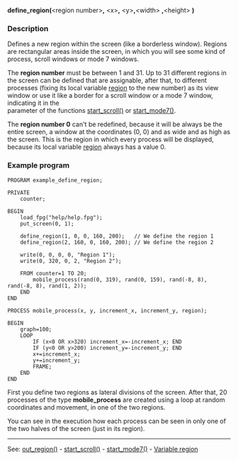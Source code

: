 **define_region(**&lt;region number&gt;**,** &lt;x&gt;**,** &lt;y&gt;**,**&lt;width&gt; **,**&lt;height&gt; **)**

### Description

Defines a new region within the screen (like a borderless window).
Regions are rectangular areas inside the screen, in which you will see some kind
of process, scroll windows or mode 7 windows.

The **region number** must be between 1 and 31. Up to 31 different 
regions in the screen can be defined that are assignable, after that, to different processes
(fixing its local variable [region](local_region.md) to the new number) as its view window
or use it like a border for a scroll window or a mode 7 window, indicating it in the  
parameter of the functions [start_scroll()](start_scroll().md) or [start_mode7()](start_mode7().md).

The **region number 0** can't be redefined, because it will be always be the entire screen,
a window at the coordinates (0, 0) and as wide and as high as the screen.
This is the region in which every process will be displayed,
because its local variable [region](local_region.md) always has a value 0.

### Example program
```
PROGRAM example_define_region;

PRIVATE
    counter;

BEGIN
    load_fpg("help/help.fpg");
    put_screen(0, 1);

    define_region(1, 0, 0, 160, 200);   // We define the region 1
    define_region(2, 160, 0, 160, 200); // We define the region 2

    write(0, 0, 0, 0, "Region 1");
    write(0, 320, 0, 2, "Region 2");

    FROM counter=1 TO 20;
        mobile_process(rand(0, 319), rand(0, 159), rand(-8, 8), rand(-8, 8), rand(1, 2));
    END
END

PROCESS mobile_process(x, y, increment_x, increment_y, region);

BEGIN
    graph=100;
    LOOP
        IF (x<0 OR x>320) increment_x=-increment_x; END
        IF (y<0 OR y>200) increment_y=-increment_y; END
        x+=increment_x;
        y+=increment_y;
        FRAME;
    END
END
```


First you define two regions as lateral divisions of the screen.
After that, 20 processes of the type **mobile_process** are created using a loop at random
coordinates and movement, in one of the two regions.

You can see in the execution how each process can be seen in only one of the two halves
of the screen (just in its region).

---------------------------------------
See: [out_region()](out_region().md) - [start_scroll()](start_scroll().md) - [start_mode7()](start_mode7().md) - [Variable region](local_region.md)

